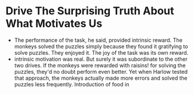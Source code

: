 # Drive The Surprising Truth About What Motivates Us
- The performance of the task, he said, provided intrinsic reward. The monkeys solved the puzzles simply because they found it gratifying to solve puzzles. They enjoyed it. The joy of the task was its own reward.
- intrinsic motivation was real. But surely it was subordinate to the other two drives. If the monkeys were rewarded with raisins! for solving the puzzles, they'd no doubt perform even better. Yet when Harlow tested that approach, the monkeys actually made more errors and solved the puzzles less frequently. Introduction of food in
